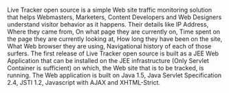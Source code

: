 Live Tracker open source is a simple Web site traffic monitoring solution that helps Webmasters, Marketers, Content Developers and Web Designers understand visitor behavior as it happens. Their details like IP Address, Where they came from, On what page they are currently on, Time spent on the page they are currently looking at, How long they have been on the site, What Web browser they are using, Navigational history of each of those surfers. The first release of Live Tracker open source is built as a JEE Web Application that can be installed on the JEE infrastructure (Only Servlet Container is sufficient) on which, the Web site that is to be tracked, is running. The Web application is built on Java 1.5, Java Servlet Specification 2.4, JSTl 1.2, Javascript with AJAX and XHTML-Strict.
